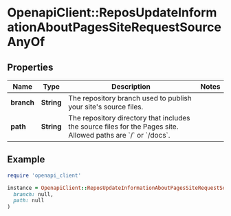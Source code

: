# OpenapiClient::ReposUpdateInformationAboutPagesSiteRequestSourceAnyOf

## Properties

| Name | Type | Description | Notes |
| ---- | ---- | ----------- | ----- |
| **branch** | **String** | The repository branch used to publish your site&#39;s source files. |  |
| **path** | **String** | The repository directory that includes the source files for the Pages site. Allowed paths are &#x60;/&#x60; or &#x60;/docs&#x60;. |  |

## Example

```ruby
require 'openapi_client'

instance = OpenapiClient::ReposUpdateInformationAboutPagesSiteRequestSourceAnyOf.new(
  branch: null,
  path: null
)
```

